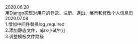 2020.06.20  
  用Django实现对用户的登录、注册、退出、展示和修改个人信息页  
2020.07.08  
  1.增加中间件替换log_required  
  2.添加静态文件，ajax小试牛刀  
  3.调整模板文件路径  
